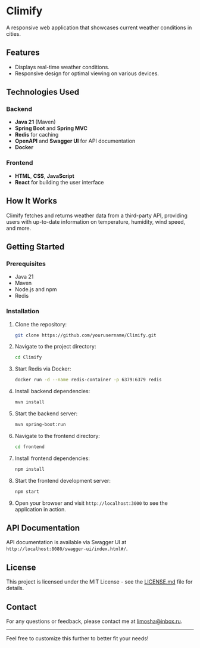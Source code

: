 # Climify
A responsive web application that showcases current weather conditions in cities.
## Features
- Displays real-time weather conditions.
- Responsive design for optimal viewing on various devices.

## Technologies Used

### Backend
- **Java 21** (Maven)
- **Spring Boot** and **Spring MVC**
- **Redis** for caching
- **OpenAPI** and **Swagger UI** for API documentation
- **Docker**

### Frontend
- **HTML**, **CSS**, **JavaScript**
- **React** for building the user interface

## How It Works
Climify fetches and returns weather data from a third-party API, providing users with up-to-date information on temperature, humidity, wind speed, and more.
## Getting Started
### Prerequisites
- Java 21
- Maven
- Node.js and npm
- Redis

### Installation
1. Clone the repository:
   ```bash
   git clone https://github.com/yourusername/Climify.git
   ```

2. Navigate to the project directory:
   ```bash
   cd Climify
   ```
3. Start Redis via Docker:
   ```bash
   docker run -d --name redis-container -p 6379:6379 redis
   ```
4. Install backend dependencies:
   ```bash
   mvn install
   ```

5. Start the backend server:
   ```bash
   mvn spring-boot:run
   ```

6. Navigate to the frontend directory:
   ```bash
   cd frontend
   ```

7. Install frontend dependencies:
   ```bash
   npm install
   ```

8. Start the frontend development server:
   ```bash
   npm start
   ```

9. Open your browser and visit `http://localhost:3000` to see the application in action.

## API Documentation
API documentation is available via Swagger UI at `http://localhost:8080/swagger-ui/index.html#/`.

## License
This project is licensed under the MIT License - see the [LICENSE.md](LICENSE.md) file for details.

## Contact
For any questions or feedback, please contact me at [limosha@inbox.ru](mailto:contact@example.com).

---

Feel free to customize this further to better fit your needs!